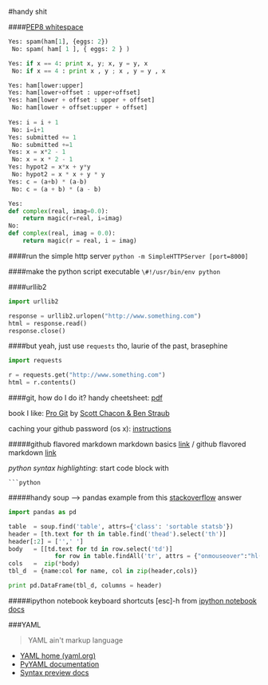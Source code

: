 #handy shit

####[PEP8 whitespace](https://www.python.org/dev/peps/pep-0008/#whitespace-in-expressions-and-statements)
```python
Yes: spam(ham[1], {eggs: 2})
 No: spam( ham[ 1 ], { eggs: 2 } )

Yes: if x == 4: print x, y; x, y = y, x
 No: if x == 4 : print x , y ; x , y = y , x

Yes: ham[lower:upper]
Yes: ham[lower+offset : upper+offset]
Yes: ham[lower + offset : upper + offset]
 No: ham[lower + offset:upper + offset]
 
Yes: i = i + 1
 No: i=i+1
Yes: submitted += 1
 No: submitted +=1
Yes: x = x*2 - 1
 No: x = x * 2 - 1
Yes: hypot2 = x*x + y*y
 No: hypot2 = x * x + y * y
Yes: c = (a+b) * (a-b) 
 No: c = (a + b) * (a - b)

Yes: 
def complex(real, imag=0.0):
    return magic(r=real, i=imag)
No:
def complex(real, imag = 0.0):
    return magic(r = real, i = imag)

```

####run the simple http server
`python -m SimpleHTTPServer [port=8000]`

####make the python script executable
`\#!/usr/bin/env python `

####urllib2
```python
import urllib2

response = urllib2.urlopen("http://www.something.com")
html = response.read()
response.close()
```

####but yeah, just use `requests` tho, laurie of the past, brasephine
```python
import requests

r = requests.get("http://www.something.com")
html = r.contents()
```


####git, how do I do it?
handy cheetsheet: [pdf](https://training.github.com/kit/downloads/github-git-cheat-sheet.pdf)

book I like: [Pro Git](https://progit.org/) by [Scott Chacon & Ben Straub](http://www.dunno.what)

caching your github password (os x): [instructions](https://help.github.com/articles/caching-your-github-password-in-git/)

#####github flavored markdown
markdown basics [link](https://help.github.com/articles/markdown-basics)  /  github flavored markdown [link](https://help.github.com/articles/github-flavored-markdown)

*python syntax highlighting*: start code block with

    ```python


#####handy soup --> pandas example
from this [stackoverflow](http://stackoverflow.com/questions/14487526/turning-beautifulsoup-output-into-matrix) answer
```python
import pandas as pd

table  = soup.find('table', attrs={'class': 'sortable statsb'})
header = [th.text for th in table.find('thead').select('th')]
header[:2] = ['',' ']
body   = [[td.text for td in row.select('td')]
             for row in table.findAll('tr', attrs = {"onmouseover":"hl(this)"})]
cols   =  zip(*body)
tbl_d  = {name:col for name, col in zip(header,cols)}

print pd.DataFrame(tbl_d, columns = header)
```

#####ipython notebook keyboard shortcuts 
     [esc]-h
from [ipython notebook docs](http://ipython.org/ipython-doc/rel-1.1.0/interactive/notebook.html)

###YAML  
>YAML ain't markup language

- [YAML home (yaml.org)](http://yaml.org/)   
- [PyYAML documentation](http://pyyaml.org/wiki/PyYAMLDocumentation) 
- [Syntax preview docs](http://www.yaml.org/spec/1.2/spec.html#Preview)
